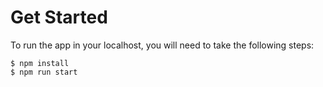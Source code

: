 # Get Started

To run the app in your localhost, you will need to take the following steps:

```
$ npm install
$ npm run start
```
